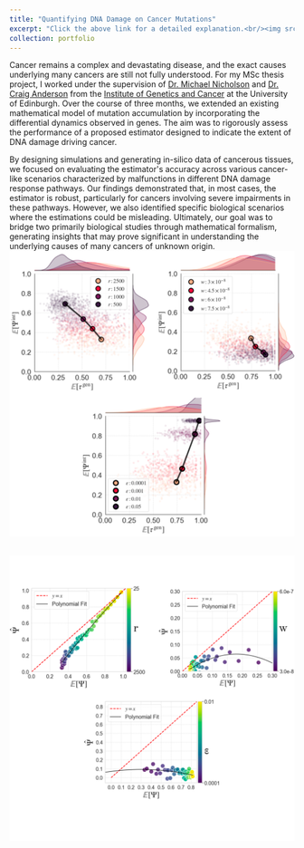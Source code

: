 ```yaml
---
title: "Quantifying DNA Damage on Cancer Mutations"
excerpt: "Click the above link for a detailed explanation.<br/><img src='/images/tc-ner.png'>"
collection: portfolio
---
```

Cancer remains a complex and devastating disease, and the exact causes underlying many cancers are still not fully understood. For my MSc thesis project, I worked under the supervision of [Dr. Michael Nicholson](https://www.research.ed.ac.uk/en/persons/michael-nicholson) and [Dr. Craig Anderson](https://www.ed.ac.uk/profile/craig-anderson) from the [Institute of Genetics and Cancer](https://www.ed.ac.uk/institute-genetics-cancer) at the University of Edinburgh. Over the course of three months, we extended an existing mathematical model of mutation accumulation by incorporating the differential dynamics observed in genes. The aim was to rigorously assess the performance of a proposed estimator designed to indicate the extent of DNA damage driving cancer. 

By designing simulations and generating in-silico data of cancerous tissues, we focused on evaluating the estimator's accuracy across various cancer-like scenarios characterized by malfunctions in different DNA damage response pathways. Our findings demonstrated that, in most cases, the estimator is robust, particularly for cancers involving severe impairments in these pathways. However, we also identified specific biological scenarios where the estimations could be misleading. Ultimately, our goal was to bridge two primarily biological studies through mathematical formalism, generating insights that may prove significant in understanding the underlying causes of many cancers of unknown origin.
<br/><img src='/images/asyms_canva.png'>

<br/><img src='/images/estims_canva.png'>
